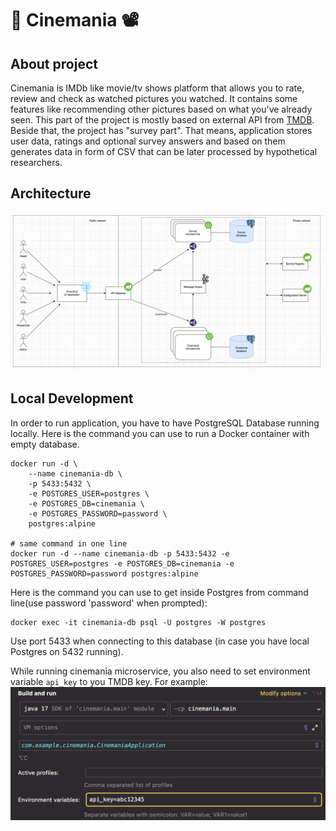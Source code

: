 # 🎥 Cinemania 📽

## About project

Cinemania is IMDb like movie/tv shows platform that allows you to rate, review and check as watched pictures you watched. It contains some features like recommending other pictures based on what you've already seen. This part of the project is mostly based on external API from [TMDB](https://www.themoviedb.org/?language=pl). Beside that, the project has "survey part". That means, application stores user data, ratings and optional survey answers and based on them generates data in form of CSV that can be later processed by hypothetical researchers.

## Architecture

![architecture](./assets/cinemania-architecture.png)

## Local Development

In order to run application, you have to have PostgreSQL Database running locally.
Here is the command you can use to run a Docker container with empty database.
```shell
docker run -d \
    --name cinemania-db \
    -p 5433:5432 \
    -e POSTGRES_USER=postgres \
    -e POSTGRES_DB=cinemania \
    -e POSTGRES_PASSWORD=password \
    postgres:alpine

# same command in one line
docker run -d --name cinemania-db -p 5433:5432 -e POSTGRES_USER=postgres -e POSTGRES_DB=cinemania -e POSTGRES_PASSWORD=password postgres:alpine
```

Here is the command you can use to get inside Postgres from command line(use password 'password' when prompted):
```shell
docker exec -it cinemania-db psql -U postgres -W postgres
```
Use port 5433 when connecting to this database (in case you have local Postgres on 5432 running).

While running cinemania microservice, you also need to set environment variable `api_key` to you TMDB key. For example:
![env-vars](./assets/env-variables.png)

